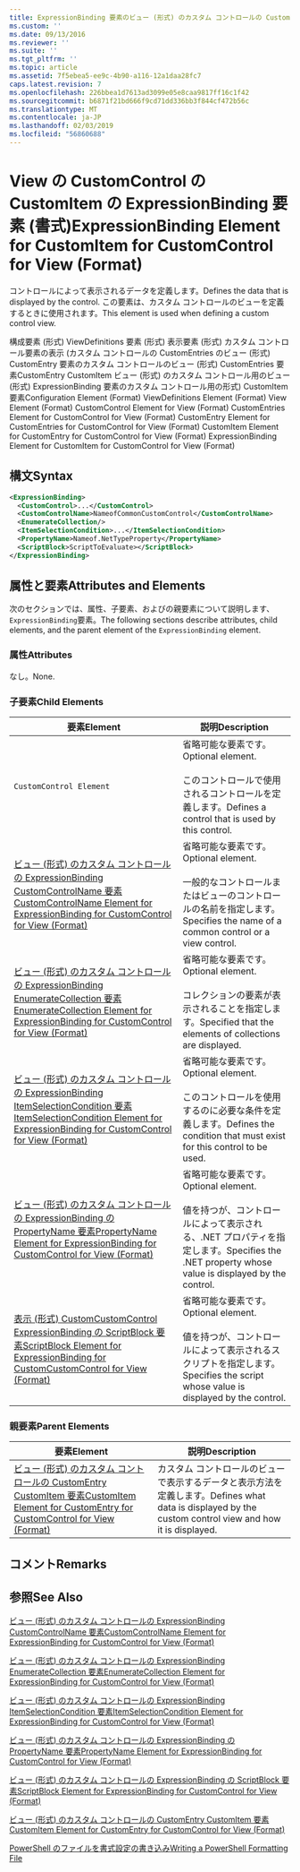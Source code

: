 ```yaml
---
title: ExpressionBinding 要素のビュー (形式) のカスタム コントロールの CustomItem |Microsoft Docs
ms.custom: ''
ms.date: 09/13/2016
ms.reviewer: ''
ms.suite: ''
ms.tgt_pltfrm: ''
ms.topic: article
ms.assetid: 7f5ebea5-ee9c-4b90-a116-12a1daa28fc7
caps.latest.revision: 7
ms.openlocfilehash: 226bbea1d7613ad3099e05e8caa9817ff16c1f42
ms.sourcegitcommit: b6871f21bd666f9cd71dd336bb3f844cf472b56c
ms.translationtype: MT
ms.contentlocale: ja-JP
ms.lasthandoff: 02/03/2019
ms.locfileid: "56860688"
---
```

# <a name="expressionbinding-element-for-customitem-for-customcontrol-for-view-format"></a><span data-ttu-id="44bb5-102">View の CustomControl の CustomItem の ExpressionBinding 要素 (書式)</span><span class="sxs-lookup"><span data-stu-id="44bb5-102">ExpressionBinding Element for CustomItem for CustomControl for View (Format)</span></span>

<span data-ttu-id="44bb5-103">コントロールによって表示されるデータを定義します。</span><span class="sxs-lookup"><span data-stu-id="44bb5-103">Defines the data that is displayed by the control.</span></span> <span data-ttu-id="44bb5-104">この要素は、カスタム コントロールのビューを定義するときに使用されます。</span><span class="sxs-lookup"><span data-stu-id="44bb5-104">This element is used when defining a custom control view.</span></span>

<span data-ttu-id="44bb5-105">構成要素 (形式) ViewDefinitions 要素 (形式) 表示要素 (形式) カスタム コントロール要素の表示 (カスタム コントロールの CustomEntries のビュー (形式) CustomEntry 要素のカスタム コントロールのビュー (形式) CustomEntries 要素CustomEntry CustomItem ビュー (形式) のカスタム コントロール用のビュー (形式) ExpressionBinding 要素のカスタム コントロール用の形式) CustomItem 要素</span><span class="sxs-lookup"><span data-stu-id="44bb5-105">Configuration Element (Format) ViewDefinitions Element (Format) View Element (Format) CustomControl Element for View (Format) CustomEntries Element for CustomControl for View (Format) CustomEntry Element for CustomEntries for CustomControl for View (Format) CustomItem Element for CustomEntry for CustomControl for View (Format) ExpressionBinding Element for CustomItem for CustomControl for View (Format)</span></span>

## <a name="syntax"></a><span data-ttu-id="44bb5-106">構文</span><span class="sxs-lookup"><span data-stu-id="44bb5-106">Syntax</span></span>

```xml
<ExpressionBinding>
  <CustomControl>...</CustomControl>
  <CustomControlName>NameofCommonCustomControl</CustomControlName>
  <EnumerateCollection/>
  <ItemSelectionCondition>...</ItemSelectionCondition>
  <PropertyName>Nameof.NetTypeProperty</PropertyName>
  <ScriptBlock>ScriptToEvaluate></ScriptBlock>
</ExpressionBinding>
```

## <a name="attributes-and-elements"></a><span data-ttu-id="44bb5-107">属性と要素</span><span class="sxs-lookup"><span data-stu-id="44bb5-107">Attributes and Elements</span></span>

<span data-ttu-id="44bb5-108">次のセクションでは、属性、子要素、およびの親要素について説明します、`ExpressionBinding`要素。</span><span class="sxs-lookup"><span data-stu-id="44bb5-108">The following sections describe attributes, child elements, and the parent element of the `ExpressionBinding` element.</span></span>

### <a name="attributes"></a><span data-ttu-id="44bb5-109">属性</span><span class="sxs-lookup"><span data-stu-id="44bb5-109">Attributes</span></span>

<span data-ttu-id="44bb5-110">なし。</span><span class="sxs-lookup"><span data-stu-id="44bb5-110">None.</span></span>

### <a name="child-elements"></a><span data-ttu-id="44bb5-111">子要素</span><span class="sxs-lookup"><span data-stu-id="44bb5-111">Child Elements</span></span>

|<span data-ttu-id="44bb5-112">要素</span><span class="sxs-lookup"><span data-stu-id="44bb5-112">Element</span></span>|<span data-ttu-id="44bb5-113">説明</span><span class="sxs-lookup"><span data-stu-id="44bb5-113">Description</span></span>|
|-------------|-----------------|
|`CustomControl Element`|<span data-ttu-id="44bb5-114">省略可能な要素です。</span><span class="sxs-lookup"><span data-stu-id="44bb5-114">Optional element.</span></span><br /><br /> <span data-ttu-id="44bb5-115">このコントロールで使用されるコントロールを定義します。</span><span class="sxs-lookup"><span data-stu-id="44bb5-115">Defines a control that is used by this control.</span></span>|
|[<span data-ttu-id="44bb5-116">ビュー (形式) のカスタム コントロールの ExpressionBinding CustomControlName 要素</span><span class="sxs-lookup"><span data-stu-id="44bb5-116">CustomControlName Element for ExpressionBinding for CustomControl for View (Format)</span></span>](./customcontrolname-element-for-expressionbinding-for-customcontrol-for-view-format.md)|<span data-ttu-id="44bb5-117">省略可能な要素です。</span><span class="sxs-lookup"><span data-stu-id="44bb5-117">Optional element.</span></span><br /><br /> <span data-ttu-id="44bb5-118">一般的なコントロールまたはビューのコントロールの名前を指定します。</span><span class="sxs-lookup"><span data-stu-id="44bb5-118">Specifies the name of a common control or a view control.</span></span>|
|[<span data-ttu-id="44bb5-119">ビュー (形式) のカスタム コントロールの ExpressionBinding EnumerateCollection 要素</span><span class="sxs-lookup"><span data-stu-id="44bb5-119">EnumerateCollection Element for ExpressionBinding for CustomControl for View (Format)</span></span>](./enumeratecollection-element-for-expressionbinding-for-customcontrol-for-view-format.md)|<span data-ttu-id="44bb5-120">省略可能な要素です。</span><span class="sxs-lookup"><span data-stu-id="44bb5-120">Optional element.</span></span><br /><br /> <span data-ttu-id="44bb5-121">コレクションの要素が表示されることを指定します。</span><span class="sxs-lookup"><span data-stu-id="44bb5-121">Specified that the elements of collections are displayed.</span></span>|
|[<span data-ttu-id="44bb5-122">ビュー (形式) のカスタム コントロールの ExpressionBinding ItemSelectionCondition 要素</span><span class="sxs-lookup"><span data-stu-id="44bb5-122">ItemSelectionCondition Element for ExpressionBinding for CustomControl for View (Format)</span></span>](./itemselectioncondition-element-for-expressionbinding-for-customcontrol-format.md)|<span data-ttu-id="44bb5-123">省略可能な要素です。</span><span class="sxs-lookup"><span data-stu-id="44bb5-123">Optional element.</span></span><br /><br /> <span data-ttu-id="44bb5-124">このコントロールを使用するのに必要な条件を定義します。</span><span class="sxs-lookup"><span data-stu-id="44bb5-124">Defines the condition that must exist for this control to be used.</span></span>|
|[<span data-ttu-id="44bb5-125">ビュー (形式) のカスタム コントロールの ExpressionBinding の PropertyName 要素</span><span class="sxs-lookup"><span data-stu-id="44bb5-125">PropertyName Element for ExpressionBinding for CustomControl for View (Format)</span></span>](./propertyname-element-for-expressionbinding-for-customcontrol-for-view-format.md)|<span data-ttu-id="44bb5-126">省略可能な要素です。</span><span class="sxs-lookup"><span data-stu-id="44bb5-126">Optional element.</span></span><br /><br /> <span data-ttu-id="44bb5-127">値を持つが、コントロールによって表示される、.NET プロパティを指定します。</span><span class="sxs-lookup"><span data-stu-id="44bb5-127">Specifies the .NET property whose value is displayed by the control.</span></span>|
|[<span data-ttu-id="44bb5-128">表示 (形式) CustomCustomControl ExpressionBinding の ScriptBlock 要素</span><span class="sxs-lookup"><span data-stu-id="44bb5-128">ScriptBlock Element for ExpressionBinding for CustomCustomControl for View (Format)</span></span>](./scriptblock-element-for-expressionbinding-for-customcontrol-for-view-format.md)|<span data-ttu-id="44bb5-129">省略可能な要素です。</span><span class="sxs-lookup"><span data-stu-id="44bb5-129">Optional element.</span></span><br /><br /> <span data-ttu-id="44bb5-130">値を持つが、コントロールによって表示されるスクリプトを指定します。</span><span class="sxs-lookup"><span data-stu-id="44bb5-130">Specifies the script whose value is displayed by the control.</span></span>|

### <a name="parent-elements"></a><span data-ttu-id="44bb5-131">親要素</span><span class="sxs-lookup"><span data-stu-id="44bb5-131">Parent Elements</span></span>

|<span data-ttu-id="44bb5-132">要素</span><span class="sxs-lookup"><span data-stu-id="44bb5-132">Element</span></span>|<span data-ttu-id="44bb5-133">説明</span><span class="sxs-lookup"><span data-stu-id="44bb5-133">Description</span></span>|
|-------------|-----------------|
|[<span data-ttu-id="44bb5-134">ビュー (形式) のカスタム コントロールの CustomEntry CustomItem 要素</span><span class="sxs-lookup"><span data-stu-id="44bb5-134">CustomItem Element for CustomEntry for CustomControl for View (Format)</span></span>](./customitem-element-for-customentry-for-customcontrol-for-view-format.md)|<span data-ttu-id="44bb5-135">カスタム コントロールのビューで表示するデータと表示方法を定義します。</span><span class="sxs-lookup"><span data-stu-id="44bb5-135">Defines what data is displayed by the custom control view and how it is displayed.</span></span>|

## <a name="remarks"></a><span data-ttu-id="44bb5-136">コメント</span><span class="sxs-lookup"><span data-stu-id="44bb5-136">Remarks</span></span>

## <a name="see-also"></a><span data-ttu-id="44bb5-137">参照</span><span class="sxs-lookup"><span data-stu-id="44bb5-137">See Also</span></span>

[<span data-ttu-id="44bb5-138">ビュー (形式) のカスタム コントロールの ExpressionBinding CustomControlName 要素</span><span class="sxs-lookup"><span data-stu-id="44bb5-138">CustomControlName Element for ExpressionBinding for CustomControl for View (Format)</span></span>](./customcontrolname-element-for-expressionbinding-for-customcontrol-for-view-format.md)

[<span data-ttu-id="44bb5-139">ビュー (形式) のカスタム コントロールの ExpressionBinding EnumerateCollection 要素</span><span class="sxs-lookup"><span data-stu-id="44bb5-139">EnumerateCollection Element for ExpressionBinding for CustomControl for View (Format)</span></span>](./enumeratecollection-element-for-expressionbinding-for-customcontrol-for-view-format.md)

[<span data-ttu-id="44bb5-140">ビュー (形式) のカスタム コントロールの ExpressionBinding ItemSelectionCondition 要素</span><span class="sxs-lookup"><span data-stu-id="44bb5-140">ItemSelectionCondition Element for ExpressionBinding for CustomControl for View (Format)</span></span>](./itemselectioncondition-element-for-expressionbinding-for-customcontrol-format.md)

[<span data-ttu-id="44bb5-141">ビュー (形式) のカスタム コントロールの ExpressionBinding の PropertyName 要素</span><span class="sxs-lookup"><span data-stu-id="44bb5-141">PropertyName Element for ExpressionBinding for CustomControl for View (Format)</span></span>](./propertyname-element-for-expressionbinding-for-customcontrol-for-view-format.md)

[<span data-ttu-id="44bb5-142">ビュー (形式) のカスタム コントロールの ExpressionBinding の ScriptBlock 要素</span><span class="sxs-lookup"><span data-stu-id="44bb5-142">ScriptBlock Element for ExpressionBinding for CustomControl for View (Format)</span></span>](./scriptblock-element-for-expressionbinding-for-customcontrol-for-view-format.md)

[<span data-ttu-id="44bb5-143">ビュー (形式) のカスタム コントロールの CustomEntry CustomItem 要素</span><span class="sxs-lookup"><span data-stu-id="44bb5-143">CustomItem Element for CustomEntry for CustomControl for View (Format)</span></span>](./customitem-element-for-customentry-for-customcontrol-for-view-format.md)

[<span data-ttu-id="44bb5-144">PowerShell のファイルを書式設定の書き込み</span><span class="sxs-lookup"><span data-stu-id="44bb5-144">Writing a PowerShell Formatting File</span></span>](./writing-a-powershell-formatting-file.md)
